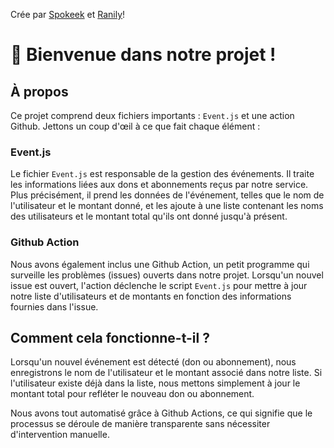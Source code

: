 Crée par [Spokeek](https://github.com/Alexandre-Belhomme) et [Ranily](https://github.com/Ranily57)!

# 📁 Bienvenue dans notre projet !

## À propos

Ce projet comprend deux fichiers importants : `Event.js` et une action Github. Jettons un coup d'œil à ce que fait chaque élément :

### Event.js

Le fichier `Event.js` est responsable de la gestion des événements. Il traite les informations liées aux dons et abonnements reçus par notre service. Plus précisément, il prend les données de l'événement, telles que le nom de l'utilisateur et le montant donné, et les ajoute à une liste contenant les noms des utilisateurs et le montant total qu'ils ont donné jusqu'à présent.

### Github Action

Nous avons également inclus une Github Action, un petit programme qui surveille les problèmes (issues) ouverts dans notre projet. Lorsqu'un nouvel issue est ouvert, l'action déclenche le script `Event.js` pour mettre à jour notre liste d'utilisateurs et de montants en fonction des informations fournies dans l'issue.

## Comment cela fonctionne-t-il ?

Lorsqu'un nouvel événement est détecté (don ou abonnement), nous enregistrons le nom de l'utilisateur et le montant associé dans notre liste. Si l'utilisateur existe déjà dans la liste, nous mettons simplement à jour le montant total pour refléter le nouveau don ou abonnement.

Nous avons tout automatisé grâce à Github Actions, ce qui signifie que le processus se déroule de manière transparente sans nécessiter d'intervention manuelle.

